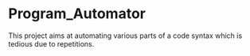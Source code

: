 # Program_Automator
This project aims at automating various parts of a code syntax which is tedious due to repetitions.
